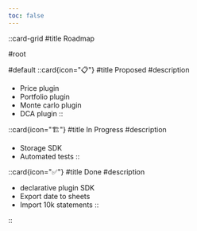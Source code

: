 ```yaml
---
toc: false
---
```


::card-grid
#title
Roadmap

#root

#default
::card{icon="📋"}
#title
Proposed
#description
- Price plugin
- Portfolio plugin
- Monte carlo plugin
- DCA plugin
::


::card{icon="🏗️"}
#title
In Progress
#description
- Storage SDK
- Automated tests
::

::card{icon="✅"}
#title
Done
#description
- declarative plugin SDK
- Export date to sheets
- Import 10k statements
::

::
